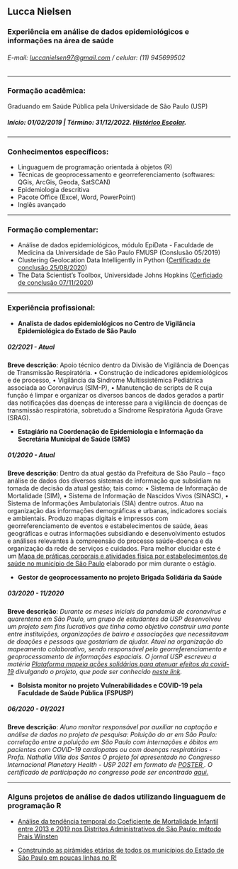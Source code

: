 ## Lucca Nielsen
### Experiência em análise de dados epidemiológicos e informações na área de saúde
###### E-mail: luccanielsen97@gmail.com     /     celular: (11) 945699502
___

### Formação acadêmica:
Graduando em Saúde Pública pela Universidade de São Paulo (USP)<br> 
<h5> Início: 01/02/2019 | Término: 31/12/2022. <a href="https://github.com/Luccan97/Curriculo/blob/main/historicoescolarListar.pdf" target="_blank">Histórico Escolar</a>. </h5>

___


### Conhecimentos específicos:

- Linguaguem de programação orientada à objetos (R)
- Técnicas de geoprocessamento e georreferenciamento (softwares: QGis, ArcGis, Geoda, SatSCAN)
- Epidemiologia descritiva
- Pacote Office (Excel, Word, PowerPoint)
- Inglês avançado

___


### Formação complementar:
- Análise de dados epidemiológicos, módulo EpiData - Faculdade de Medicina da Universidade de São Paulo FMUSP (Conslusão 05/2019)
- Clustering Geolocation Data Intelligently in Python ([Certificado de conclusão 25/08/2020](https://www.coursera.org/account/accomplishments/certificate/W6BD8XHJXX3Y))
- The Data Scientist’s Toolbox, Universidade Johns Hopkins ([Cerficiado de conclusão 07/11/2020](https://www.coursera.org/account/accomplishments/verify/HGXFJNW43WQZ))

---

### Experiência profissional:

- **Analista de dados epidemiológicos no Centro de Vigilância Epidemiológica do Estado de São Paulo**
##### 02/2021 - Atual
**Breve descrição**: Apoio técnico dentro da Divisão de Vigilância de Doenças de Transmissão Respiratória.
• Construção de indicadores epidemiológicos e de processo,
•	Vigilância da Sindrome Multissistêmica Pediátrica associada ao Coronavírus (SIM-P), 
•	Manutenção de scripts de R cuja função é limpar e organizar os diversos bancos de dados gerados a partir das notificações das doenças de interesse para a vigilância de doenças de transmissão respiratória, sobretudo a Síndrome Respiratória Aguda Grave (SRAG). 


- **Estagiário na Coordenação de Epidemiologia e Informação da Secretária Municipal de Saúde (SMS)**
##### 01/2020 - Atual
**Breve descrição**: Dentro da atual gestão da Prefeitura de São Paulo – faço análise de dados dos diversos sistemas de informação que subsidiam na tomada de decisão da atual gestão; tais como:
•	Sistema de Informação de Mortalidade (SIM),
•	Sistema de Informação de Nascidos Vivos (SINASC), 
•	Sistema de Informações Ambulatoriais (SIA) dentre outros.
Atuo na organização das informações demográficas e urbanas, indicadores sociais e ambientais. Produzo mapas digitais e impressos com georreferenciamento de eventos e estabelecimentos de saúde, áeas geográficas e outras informações subsidiando e desenvolvimento estudos e análises relevantes à compreensão do processo saúde-doença e da organização da rede de serviços e cuidados. Para melhor elucidar este é um <a href="https://github.com/Luccan97/Curriculo/blob/main/Mapa_praticas_corporais.pdf" target="_blank"> Mapa de práticas corporais e atividades física por estabelecimentos de saúde no município de São Paulo</a> elaborado por mim durante o estágio.


- **Gestor de geoprocessamento no projeto Brigada Solidária da Saúde**
##### 03/2020 - 11/2020
 **Breve descrição**: *Durante os meses iniciais da pandemia de coronavírus e quarentena em São Paulo, um grupo de estudantes da USP desenvolveu um projeto sem fins lucrativos que tinha como objetivo construir uma ponte entre instituições, organizações de bairro e associações que necessitavam de doações e pessoas que gostariam de ajudar. Atuei na organização do mapeamento colaborativo, sendo responsável pelo georreferenciamento e geoprocessamento de informações espaciais. O jornal USP escreveu a matéria [Plataforma mapeia ações solidárias para atenuar efeitos da covid-19](https://jornal.usp.br/universidade/plataforma-mapeia-acoes-solidarias-para-atenuar-efeitos-da-covid-19/) divulgando o projeto, que pode ser conhecido [neste link](https://brigadasolidariadasaude.com/pt_br/sobre/).*

- **Bolsista monitor no projeto Vulnerabilidades e COVID-19 pela Faculdade de Saúde Pública (FSPUSP)**
##### 06/2020 - 01/2021
 **Breve descrição**: *Aluno monitor responsável por auxiliar na captação e análise de dados no projeto de pesquisa: Poluição do ar  em São Paulo: correlação entre a poluição em São Paulo com internações e óbitos em pacientes com COVID-19 cardiopatas ou com doenças respiratórias - Profa. Nathalia Villa dos Santos
O projeto foi apresentado no Congresso Internacional Planetary Health - USP 2021 em formato de <a href="https://github.com/Luccan97/Curriculo/blob/main/POSTER LUCCA.pptx (1).pdf" target="_blank"> POSTER </a>. O certificado de participação no congresso pode ser encontrado  <a href="https://github.com/Luccan97/Curriculo/blob/main/imgdocemi.pdf" target="_blank"> aqui.</a>*


---

### Alguns projetos de análise de dados utilizando linguaguem de programação R

- [Análise da tendência temporal do Coeficiente de Mortalidade Infantil entre 2013 e 2019 nos Distritos Administrativos de São Paulo: método Prais Winsten](https://luccan97.github.io/Prais_Winsten/)

- [Construindo as pirâmides etárias de todos os municípios do Estado de São Paulo em poucas linhas no R!](https://luccan97.github.io/Piramides_Etarias/)

